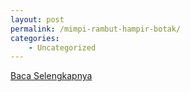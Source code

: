 ```yaml
---
layout: post
permalink: /mimpi-rambut-hampir-botak/
categories:
    - Uncategorized
---
```


[Baca Selengkapnya](/10)
